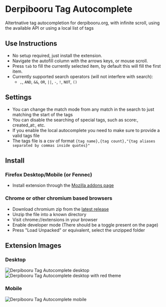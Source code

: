 # Derpibooru Tag Autocomplete
Altertnative tag autocompletion for derpibooru.org, with infinite scroll, using the available API or using a local list of tags

## Use Instructions
- No setup required, just install the extension.
- Navigate the autofill column with the arrows keys, or mouse scroll.
- Press `tab` to fill the currently selected item, by default this will fill the first item.
- Currently supported search operators (will not interfere with search):
  - `,`, `AND`, `&&`, `OR`, `||`, `-`, `!`, `NOT`, `()`

## Settings
- You can change the match mode from any match in the search to just matching the start of the tags
- You can disable the searching of special tags, such as score:, created_at:, etc.
- If you enable the local autocomplete you need to make sure to provide a valid tags file
- The tags file is a csv of format `{tag name},{tag count},"{tag aliases separated by commas inside quotes}"`

## Install
### Firefox Desktop/Mobile (or Fennec)
- Install extension through the [Mozilla addons page ](https://addons.mozilla.org/en-GB/firefox/addon/derpibooru-tag-autocomplete/)
### Chrome or other chromium based browsers
- Download chromium zip from the [latest release](https://github.com/usyless/Derpibooru-Tag-Autocomplete/releases/latest)
- Unzip the file into a known directory
- Visit chrome://extensions in your browser
- Enable developer mode (There should be a toggle present on the page)
- Press "Load Unpacked" or equivalent, select the unzipped folder

## Extension Images
### Desktop
![Derpibooru Tag Autocomplete desktop](https://github.com/usyless/Derpibooru-Tag-Autocomplete/blob/main/assets/desktop.png?raw=true)
![Derpibooru Tag Autocomplete desktop with red theme](https://github.com/usyless/Derpibooru-Tag-Autocomplete/blob/main/assets/desktop_red.png?raw=true)
### Mobile
![Derpibooru Tag Autocomplete mobile](https://github.com/usyless/Derpibooru-Tag-Autocomplete/blob/main/assets/mobile.png?raw=true)
